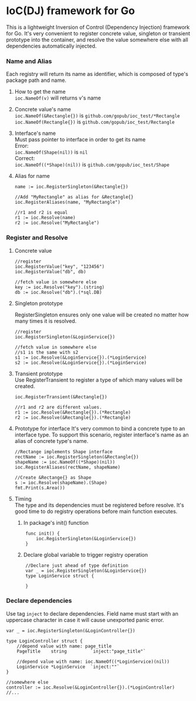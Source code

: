 # IoC(DJ) framework for Go
This is a lightweight Inversion of Control (Dependency Injection) framework for Go. It's very convenient to register concrete value, singleton or transient prototype into the container, and resolve the value somewhere else with all dependencies automatically injected. 
### Name and Alias  
Each registry will return its name as identifier, which is composed of type's package path and name.
1. How to get the name  
`ioc.NameOf(v)` will returns v's name
1. Concrete value's name  
`ioc.NameOf(&Rectangle{})` is `github.com/gopub/ioc_test/*Rectangle`  
`ioc.NameOf(Rectangle{})` is `github.com/gopub/ioc_test/Rectangle`  
2. Interface's name  
Must pass pointer to interface in order to get its name  
Error:  
`ioc.NameOf(Shape(nil))` is `nil`   
Correct:  
`ioc.NameOf((*Shape)(nil))` is `github.com/gopub/ioc_test/Shape`
3. Alias for name  

    ```
    name := ioc.RegisterSingleton(&Rectangle{})
    
    //Add "MyRectangle" as alias for &Rectangle{}
    ioc.RegisterAliases(name, "MyRectangle")
    
    //r1 and r2 is equal
    r1 := ioc.Resolve(name)
    r2 := ioc.Resolve("MyRectangle")
    ```
### Register and Resolve
1. Concrete value  

    ```
    //register
    ioc.RegisterValue("key", "123456")
    ioc.RegisterValue("db", db)
    
    //fetch value in somewhere else
    key := ioc.Resolve("key").(string)
    db := ioc.Resolve("db").(*sql.DB)
    ```
2. Singleton prototype

    RegisterSingleton ensures only one value will be created no matter how many times it is resolved.
    ```
    //register
    ioc.RegisterSingleton(&LoginService{})
    
    //fetch value in somewhere else
    //s1 is the same with s2
    s1 := ioc.Resolve(&LoginService{}).(*LoginService)
    s2 := ioc.Resolve(&LoginService{}).(*LoginService)
    ```
3. Transient prototype  
    Use RegisterTransient to register a type of which many values will be created. 
    ``` 
    ioc.RegisterTransient(&Rectangle{})
    
    //r1 and r2 are different values.
    r1 := ioc.Resolve(&Rectangle{}).(*Rectangle)
    r2 := ioc.Resolve(&Rectangle{}).(*Rectangle)
    ```
4. Prototype for interface
    It's very common to bind a concrete type to an interface type. To support this scenario, register interface's name as an alias of concrete type's name. 
    ```
    //Rectange implements Shape interface
    rectName := ioc.RegisterSingleton(&Rectangle{})
    shapeName := ioc.NameOf((*Shape)(nil))
    ioc.RegisterAliases(rectName, shapeName)
    
    //Create &Rectange{} as Shape
    s := ioc.Resolve(shapeName).(Shape)
    fmt.Print(s.Area())                    
    ```
5. Timing  
    The type and its dependencies must be registered before resolve. It's good time to do registry operations before main function executes.
    1. In package's init() function
    ``` 
        func init() {
            ioc.RegisterSingleton(&LoginService{})
        }
    ```
    2. Declare global variable to trigger registry operation
    ``` 
        //Declare just ahead of type definition
        var _ = ioc.RegisterSingleton(&LoginService{})
        type LoginService struct {
        
        }
    ```
### Declare dependencies
Use tag `inject` to declare dependencies. Field name must start with an uppercase character in case it will cause unexported panic error.
``` 
var _ = ioc.RegisterSingleton(&LoginController{})

type LoginController struct {
    //depend value with name: page_title
    PageTitle    string         `inject:"page_title"`
    
    //depend value with name: ioc.NameOf((*LoginService)(nil))
    LoginService *LoginService  `inject:""`
}

//somewhere else
controller := ioc.Resolve(&LoginController{}).(*LoginController)
//...
```

